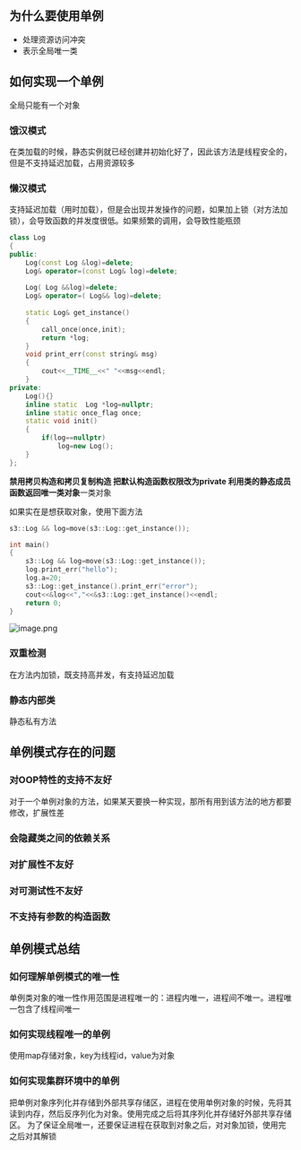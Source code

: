 


## 为什么要使用单例

- 处理资源访问冲突
- 表示全局唯一类


## 如何实现一个单例


全局只能有一个对象

### 饿汉模式

在类加载的时候，静态实例就已经创建并初始化好了，因此该方法是线程安全的，但是不支持延迟加载，占用资源较多

### 懒汉模式

支持延迟加载（用时加载），但是会出现并发操作的问题，如果加上锁（对方法加锁），会导致函数的并发度很低。如果频繁的调用，会导致性能瓶颈

```cpp
class Log
{
public:
    Log(const Log &log)=delete;
    Log& operator=(const Log& log)=delete;
    
    Log( Log &&log)=delete;  
    Log& operator=( Log&& log)=delete;
    
    static Log& get_instance()
    {
        call_once(once,init);
        return *log;
    }
    void print_err(const string& msg)
    {
        cout<<__TIME__<<" "<<msg<<endl;
    }
private:
    Log(){}
    inline static  Log *log=nullptr;
    inline static once_flag once;
    static void init()
    {
        if(log==nullptr)
            log=new Log();
    }
};
```

**禁用拷贝构造和拷贝复制构造
把默认构造函数权限改为private
利用类的静态成员函数返回唯一类对象**一类对象

如果实在是想获取对象，使用下面方法
```cpp
s3::Log && log=move(s3::Log::get_instance());
```
```cpp
int main()  
{  
    s3::Log && log=move(s3::Log::get_instance());  
    log.print_err("hello");  
    log.a=20;  
    s3::Log::get_instance().print_err("error");  
    cout<<&log<<","<<&s3::Log::get_instance()<<endl;  
    return 0;  
}
```
![image.png](https://yaaame-1317851743.cos.ap-beijing.myqcloud.com/20240504131039.png)

### 双重检测

在方法内加锁，既支持高并发，有支持延迟加载

### 静态内部类

静态私有方法


## 单例模式存在的问题

### 对OOP特性的支持不友好

对于一个单例对象的方法，如果某天要换一种实现，那所有用到该方法的地方都要修改，扩展性差

### 会隐藏类之间的依赖关系

### 对扩展性不友好

### 对可测试性不友好

### 不支持有参数的构造函数

## 单例模式总结

### 如何理解单例模式的唯一性

单例类对象的唯一性作用范围是进程唯一的：进程内唯一，进程间不唯一。进程唯一包含了线程间唯一

### 如何实现线程唯一的单例

使用map存储对象，key为线程id，value为对象



### 如何实现集群环境中的单例

把单例对象序列化并存储到外部共享存储区，进程在使用单例对象的时候，先将其读到内存，然后反序列化为对象。使用完成之后将其序列化并存储好外部共享存储区。
为了保证全局唯一，还要保证进程在获取到对象之后，对对象加锁，使用完之后对其解锁
